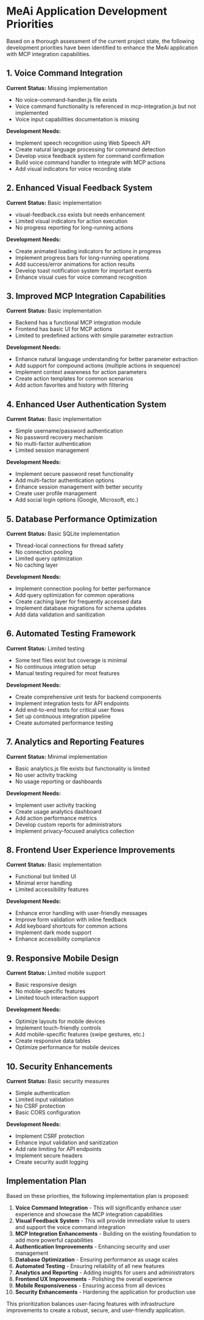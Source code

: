 # MeAi Application Development Priorities

Based on a thorough assessment of the current project state, the following development priorities have been identified to enhance the MeAi application with MCP integration capabilities.

## 1. Voice Command Integration

**Current Status:** Missing implementation
- No voice-command-handler.js file exists
- Voice command functionality is referenced in mcp-integration.js but not implemented
- Voice input capabilities documentation is missing

**Development Needs:**
- Implement speech recognition using Web Speech API
- Create natural language processing for command detection
- Develop voice feedback system for command confirmation
- Build voice command handler to integrate with MCP actions
- Add visual indicators for voice recording state

## 2. Enhanced Visual Feedback System

**Current Status:** Basic implementation
- visual-feedback.css exists but needs enhancement
- Limited visual indicators for action execution
- No progress reporting for long-running actions

**Development Needs:**
- Create animated loading indicators for actions in progress
- Implement progress bars for long-running operations
- Add success/error animations for action results
- Develop toast notification system for important events
- Enhance visual cues for voice command recognition

## 3. Improved MCP Integration Capabilities

**Current Status:** Basic implementation
- Backend has a functional MCP integration module
- Frontend has basic UI for MCP actions
- Limited to predefined actions with simple parameter extraction

**Development Needs:**
- Enhance natural language understanding for better parameter extraction
- Add support for compound actions (multiple actions in sequence)
- Implement context awareness for action parameters
- Create action templates for common scenarios
- Add action favorites and history with filtering

## 4. Enhanced User Authentication System

**Current Status:** Basic implementation
- Simple username/password authentication
- No password recovery mechanism
- No multi-factor authentication
- Limited session management

**Development Needs:**
- Implement secure password reset functionality
- Add multi-factor authentication options
- Enhance session management with better security
- Create user profile management
- Add social login options (Google, Microsoft, etc.)

## 5. Database Performance Optimization

**Current Status:** Basic SQLite implementation
- Thread-local connections for thread safety
- No connection pooling
- Limited query optimization
- No caching layer

**Development Needs:**
- Implement connection pooling for better performance
- Add query optimization for common operations
- Create caching layer for frequently accessed data
- Implement database migrations for schema updates
- Add data validation and sanitization

## 6. Automated Testing Framework

**Current Status:** Limited testing
- Some test files exist but coverage is minimal
- No continuous integration setup
- Manual testing required for most features

**Development Needs:**
- Create comprehensive unit tests for backend components
- Implement integration tests for API endpoints
- Add end-to-end tests for critical user flows
- Set up continuous integration pipeline
- Create automated performance testing

## 7. Analytics and Reporting Features

**Current Status:** Minimal implementation
- Basic analytics.js file exists but functionality is limited
- No user activity tracking
- No usage reporting or dashboards

**Development Needs:**
- Implement user activity tracking
- Create usage analytics dashboard
- Add action performance metrics
- Develop custom reports for administrators
- Implement privacy-focused analytics collection

## 8. Frontend User Experience Improvements

**Current Status:** Basic implementation
- Functional but limited UI
- Minimal error handling
- Limited accessibility features

**Development Needs:**
- Enhance error handling with user-friendly messages
- Improve form validation with inline feedback
- Add keyboard shortcuts for common actions
- Implement dark mode support
- Enhance accessibility compliance

## 9. Responsive Mobile Design

**Current Status:** Limited mobile support
- Basic responsive design
- No mobile-specific features
- Limited touch interaction support

**Development Needs:**
- Optimize layouts for mobile devices
- Implement touch-friendly controls
- Add mobile-specific features (swipe gestures, etc.)
- Create responsive data tables
- Optimize performance for mobile devices

## 10. Security Enhancements

**Current Status:** Basic security measures
- Simple authentication
- Limited input validation
- No CSRF protection
- Basic CORS configuration

**Development Needs:**
- Implement CSRF protection
- Enhance input validation and sanitization
- Add rate limiting for API endpoints
- Implement secure headers
- Create security audit logging

## Implementation Plan

Based on these priorities, the following implementation plan is proposed:

1. **Voice Command Integration** - This will significantly enhance user experience and showcase the MCP integration capabilities
2. **Visual Feedback System** - This will provide immediate value to users and support the voice command integration
3. **MCP Integration Enhancements** - Building on the existing foundation to add more powerful capabilities
4. **Authentication Improvements** - Enhancing security and user management
5. **Database Optimization** - Ensuring performance as usage scales
6. **Automated Testing** - Ensuring reliability of all new features
7. **Analytics and Reporting** - Adding insights for users and administrators
8. **Frontend UX Improvements** - Polishing the overall experience
9. **Mobile Responsiveness** - Ensuring access from all devices
10. **Security Enhancements** - Hardening the application for production use

This prioritization balances user-facing features with infrastructure improvements to create a robust, secure, and user-friendly application.

